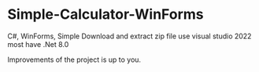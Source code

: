 # Simple-Calculator-WinForms
C#, WinForms, Simple 
Download and extract zip file
use visual studio 2022
most have .Net 8.0

Improvements of the project is up to you.
